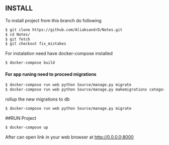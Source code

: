 ## INSTALL
To install project from this branch do following
```bash
$ git clone https://github.com/AliaksandrD/Notes.git
$ cd Notes/
$ git fetch
$ git checkout fix_mistakes
```

For instalation need have docker-compose installed

```bash
$ docker-compose build
```

#### For app runing need to proceed migrations

```bash
$ docker-compose run web python Source/manage.py migrate
$ docker-compose run web python Source/manage.py makemigrations categories
```

rollup the new migrations to db
```bash
$ docker-compose run web python Source/manage.py migrate
```


##RUN Project

```bash
$ docker-compose up
```

After can open link in your web browser at http://0.0.0.0:8000